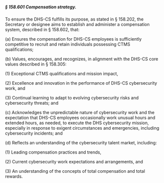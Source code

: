 ##### § 158.601 Compensation strategy. #####

To ensure the DHS-CS fulfills its purpose, as stated in § 158.202, the Secretary or designee aims to establish and administer a compensation system, described in § 158.602, that:

(a) Ensures the compensation for DHS-CS employees is sufficiently competitive to recruit and retain individuals possessing CTMS qualifications;

(b) Values, encourages, and recognizes, in alignment with the DHS-CS core values described in § 158.305:

(1) Exceptional CTMS qualifications and mission impact,

(2) Excellence and innovation in the performance of DHS-CS cybersecurity work, and

(3) Continual learning to adapt to evolving cybersecurity risks and cybersecurity threats; and

(c) Acknowledges the unpredictable nature of cybersecurity work and the expectation that DHS-CS employees occasionally work unusual hours and extended hours, as needed, to execute the DHS cybersecurity mission, especially in response to exigent circumstances and emergencies, including cybersecurity incidents; and

(d) Reflects an understanding of the cybersecurity talent market, including:

(1) Leading compensation practices and trends,

(2) Current cybersecurity work expectations and arrangements, and

(3) An understanding of the concepts of total compensation and total rewards.